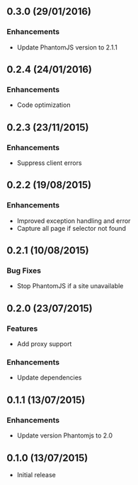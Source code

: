 ## 0.3.0 (29/01/2016)

### Enhancements

* Update PhantomJS version to 2.1.1

## 0.2.4 (24/01/2016)

### Enhancements

* Code optimization

## 0.2.3 (23/11/2015)

### Enhancements

* Suppress client errors

## 0.2.2 (19/08/2015)

### Enhancements

* Improved exception handling and error
* Capture all page if selector not found

## 0.2.1 (10/08/2015)

### Bug Fixes

* Stop PhantomJS if a site unavailable

## 0.2.0 (23/07/2015)

### Features

* Add proxy support

### Enhancements

* Update dependencies

## 0.1.1 (13/07/2015)

### Enhancements

* Update version Phantomjs to 2.0

## 0.1.0 (13/07/2015)

* Initial release
